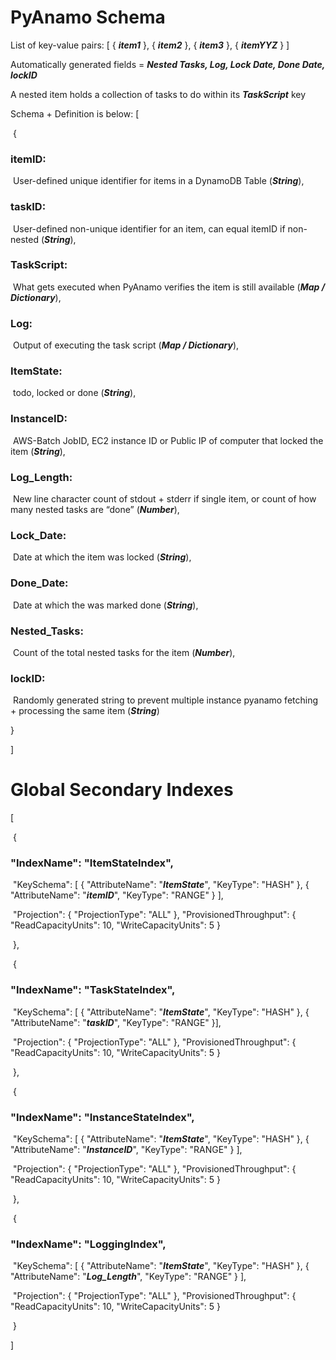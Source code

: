 # **PyAnamo Schema**

List of key-value pairs: [ { ***item1*** }, { ***item2*** }, { ***item3*** }, { ***itemYYZ*** } ]

Automatically generated fields = ***Nested Tasks, Log, Lock Date, Done Date, lockID***

A nested item holds a collection of tasks to do within its ***TaskScript*** key

Schema + Definition is below: 
[

​	{

### 		**itemID:** 

​			User-defined unique identifier for items in a DynamoDB Table (***String***),

### 		**taskID:**

​			User-defined non-unique identifier for an item, can equal itemID if non-nested (***String***),

### 		**TaskScript:**

​			What gets executed when PyAnamo verifies the item is still available (***Map / Dictionary***),

### 		**Log:**

​			Output of executing the task script (***Map / Dictionary***), 

### 		**ItemState:**

​			todo, locked or done (***String***),

### 		**InstanceID:**

​			AWS-Batch JobID, EC2 instance ID or Public IP of computer that locked the item (***String***),

### 		**Log_Length:**

​			New line character count of stdout + stderr if single item, or count of how many nested tasks are “done” (***Number***),

### 		**Lock_Date:**

​			Date at which the item was locked (***String***),

### 		**Done_Date:**

​			Date at which the was marked done (***String***),

### 		**Nested_Tasks:**

​			Count of the total nested tasks for the item (***Number***),

### 		**lockID:**

​			Randomly generated string to prevent multiple instance pyanamo fetching + processing the same item (***String***)

}

]

# Global Secondary Indexes

[

​	{

### 		"IndexName": "**ItemStateIndex**",

​		"KeySchema": [ { "AttributeName": "***ItemState***", "KeyType": "HASH" }, { "AttributeName": "***itemID***", "KeyType": "RANGE" } ],

​		"Projection": { "ProjectionType": "ALL" }, "ProvisionedThroughput": { "ReadCapacityUnits": 10, "WriteCapacityUnits": 5 }

​	},

​	{

### 		"IndexName": "**TaskStateIndex**",

​		 "KeySchema": [ { "AttributeName": "***ItemState***", "KeyType": "HASH" }, { "AttributeName": "***taskID***", "KeyType": "RANGE" }],

​		"Projection": { "ProjectionType": "ALL" }, "ProvisionedThroughput": { "ReadCapacityUnits": 10, "WriteCapacityUnits": 5 }

​	},

​	{

### 		"IndexName": "**InstanceStateIndex**",

​		"KeySchema": [ { "AttributeName": "***ItemState***", "KeyType": "HASH" }, { "AttributeName": "***InstanceID***", "KeyType": "RANGE" } ],

​		"Projection": { "ProjectionType": "ALL" }, "ProvisionedThroughput": { "ReadCapacityUnits": 10, "WriteCapacityUnits": 5 }

​	},

​	{

### 		"IndexName": "**LoggingIndex**",

​		"KeySchema": [ { "AttributeName": "***ItemState***", "KeyType": "HASH" }, { "AttributeName": "***Log_Length***", "KeyType": "RANGE" } ],

​		"Projection": { "ProjectionType": "ALL" }, "ProvisionedThroughput": { "ReadCapacityUnits": 10, "WriteCapacityUnits": 5 }

​	}

]
